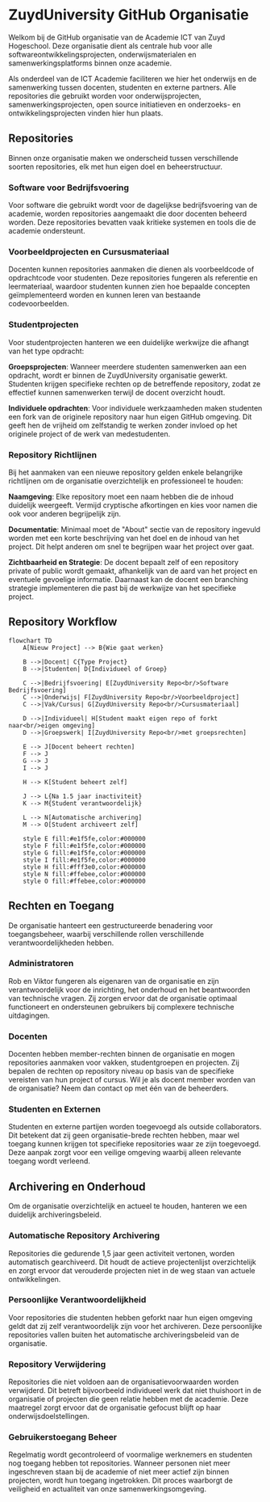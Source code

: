 # ZuydUniversity GitHub Organisatie

Welkom bij de GitHub organisatie van de Academie ICT van Zuyd Hogeschool. Deze organisatie dient als centrale hub voor alle softwareontwikkelingsprojecten, onderwijsmaterialen en samenwerkingsplatforms binnen onze academie.

Als onderdeel van de ICT Academie faciliteren we hier het onderwijs en de samenwerking tussen docenten, studenten en externe partners. Alle repositories die gebruikt worden voor onderwijsprojecten, samenwerkingsprojecten, open source initiatieven en onderzoeks- en ontwikkelingsprojecten vinden hier hun plaats.

## Repositories

Binnen onze organisatie maken we onderscheid tussen verschillende soorten repositories, elk met hun eigen doel en beheerstructuur.

### Software voor Bedrijfsvoering
Voor software die gebruikt wordt voor de dagelijkse bedrijfsvoering van de academie, worden repositories aangemaakt die door docenten beheerd worden. Deze repositories bevatten vaak kritieke systemen en tools die de academie ondersteunt.

### Voorbeeldprojecten en Cursusmateriaal
Docenten kunnen repositories aanmaken die dienen als voorbeeldcode of opdrachtcode voor studenten. Deze repositories fungeren als referentie en leermateriaal, waardoor studenten kunnen zien hoe bepaalde concepten geïmplementeerd worden en kunnen leren van bestaande codevoorbeelden.

### Studentprojecten
Voor studentprojecten hanteren we een duidelijke werkwijze die afhangt van het type opdracht:

**Groepsprojecten**: Wanneer meerdere studenten samenwerken aan een opdracht, wordt er binnen de ZuydUniversity organisatie gewerkt. Studenten krijgen specifieke rechten op de betreffende repository, zodat ze effectief kunnen samenwerken terwijl de docent overzicht houdt.

**Individuele opdrachten**: Voor individuele werkzaamheden maken studenten een fork van de originele repository naar hun eigen GitHub omgeving. Dit geeft hen de vrijheid om zelfstandig te werken zonder invloed op het originele project of de werk van medestudenten.

### Repository Richtlijnen
Bij het aanmaken van een nieuwe repository gelden enkele belangrijke richtlijnen om de organisatie overzichtelijk en professioneel te houden:

**Naamgeving**: Elke repository moet een naam hebben die de inhoud duidelijk weergeeft. Vermijd cryptische afkortingen en kies voor namen die ook voor anderen begrijpelijk zijn.

**Documentatie**: Minimaal moet de "About" sectie van de repository ingevuld worden met een korte beschrijving van het doel en de inhoud van het project. Dit helpt anderen om snel te begrijpen waar het project over gaat.

**Zichtbaarheid en Strategie**: De docent bepaalt zelf of een repository private of public wordt gemaakt, afhankelijk van de aard van het project en eventuele gevoelige informatie. Daarnaast kan de docent een branching strategie implementeren die past bij de werkwijze van het specifieke project.

## Repository Workflow

```mermaid
flowchart TD
    A[Nieuw Project] --> B{Wie gaat werken}
    
    B -->|Docent| C{Type Project}
    B -->|Studenten| D{Individueel of Groep}
    
    C -->|Bedrijfsvoering| E[ZuydUniversity Repo<br/>Software Bedrijfsvoering]
    C -->|Onderwijs| F[ZuydUniversity Repo<br/>Voorbeeldproject]
    C -->|Vak/Cursus| G[ZuydUniversity Repo<br/>Cursusmateriaal]
    
    D -->|Individueel| H[Student maakt eigen repo of forkt naar<br/>eigen omgeving]
    D -->|Groepswerk| I[ZuydUniversity Repo<br/>met groepsrechten]
    
    E --> J[Docent beheert rechten]
    F --> J
    G --> J
    I --> J
    
    H --> K[Student beheert zelf]
    
    J --> L{Na 1.5 jaar inactiviteit}
    K --> M{Student verantwoordelijk}
    
    L --> N[Automatische archivering]
    M --> O[Student archiveert zelf]
    
    style E fill:#e1f5fe,color:#000000
    style F fill:#e1f5fe,color:#000000
    style G fill:#e1f5fe,color:#000000
    style I fill:#e1f5fe,color:#000000
    style H fill:#fff3e0,color:#000000
    style N fill:#ffebee,color:#000000
    style O fill:#ffebee,color:#000000
```

## Rechten en Toegang

De organisatie hanteert een gestructureerde benadering voor toegangsbeheer, waarbij verschillende rollen verschillende verantwoordelijkheden hebben.

### Administratoren
Rob en Viktor fungeren als eigenaren van de organisatie en zijn verantwoordelijk voor de inrichting, het onderhoud en het beantwoorden van technische vragen. Zij zorgen ervoor dat de organisatie optimaal functioneert en ondersteunen gebruikers bij complexere technische uitdagingen.

### Docenten
Docenten hebben member-rechten binnen de organisatie en mogen repositories aanmaken voor vakken, studentgroepen en projecten. Zij bepalen de rechten op repository niveau op basis van de specifieke vereisten van hun project of cursus. Wil je als docent member worden van de organisatie? Neem dan contact op met één van de beheerders.

### Studenten en Externen
Studenten en externe partijen worden toegevoegd als outside collaborators. Dit betekent dat zij geen organisatie-brede rechten hebben, maar wel toegang kunnen krijgen tot specifieke repositories waar ze zijn toegevoegd. Deze aanpak zorgt voor een veilige omgeving waarbij alleen relevante toegang wordt verleend.

## Archivering en Onderhoud

Om de organisatie overzichtelijk en actueel te houden, hanteren we een duidelijk archiveringsbeleid.

### Automatische Repository Archivering
Repositories die gedurende 1,5 jaar geen activiteit vertonen, worden automatisch gearchiveerd. Dit houdt de actieve projectenlijst overzichtelijk en zorgt ervoor dat verouderde projecten niet in de weg staan van actuele ontwikkelingen.

### Persoonlijke Verantwoordelijkheid
Voor repositories die studenten hebben geforkt naar hun eigen omgeving geldt dat zij zelf verantwoordelijk zijn voor het archiveren. Deze persoonlijke repositories vallen buiten het automatische archiveringsbeleid van de organisatie.

### Repository Verwijdering
Repositories die niet voldoen aan de organisatievoorwaarden worden verwijderd. Dit betreft bijvoorbeeld individueel werk dat niet thuishoort in de organisatie of projecten die geen relatie hebben met de academie. Deze maatregel zorgt ervoor dat de organisatie gefocust blijft op haar onderwijsdoelstellingen.

### Gebruikerstoegang Beheer
Regelmatig wordt gecontroleerd of voormalige werknemers en studenten nog toegang hebben tot repositories. Wanneer personen niet meer ingeschreven staan bij de academie of niet meer actief zijn binnen projecten, wordt hun toegang ingetrokken. Dit proces waarborgt de veiligheid en actualiteit van onze samenwerkingsomgeving.


